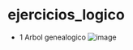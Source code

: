 # ejercicios_logico
- 1 Arbol genealogico
![image](https://github.com/user-attachments/assets/bedf9825-87e7-43d8-818d-1131f0afb195)
